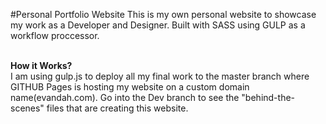 #Personal Portfolio Website
This is my own personal website to showcase my work as a Developer and Designer.
Built with SASS using GULP as a workflow proccessor.<br><br>

<strong>How it Works? </strong> <br>
I am using gulp.js to deploy all my final work to the master branch where GITHUB Pages is hosting my website on a custom domain name(evandah.com). Go into the Dev branch to see the "behind-the-scenes" files that are creating this website.
